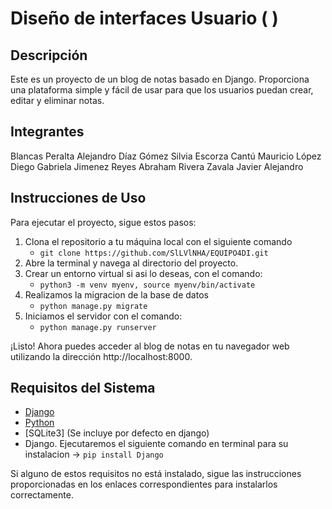 # Diseño de interfaces Usuario (  )

## Descripción
Este es un proyecto de un blog de notas basado en Django. Proporciona una plataforma simple y fácil de usar para que los usuarios puedan crear, editar y eliminar notas.

## Integrantes
Blancas Peralta Alejandro
Díaz Gómez Silvia
Escorza Cantú Mauricio
López Diego Gabriela 
Jimenez Reyes Abraham
Rivera Zavala Javier Alejandro


## Instrucciones de Uso
Para ejecutar el proyecto, sigue estos pasos:

1. Clona el repositorio a tu máquina local con el siguiente comando
   - ```git clone https://github.com/SlLVlNHA/EQUIPO4DI.git```
2. Abre la terminal y navega al directorio del proyecto.
3. Crear un entorno virtual si asi lo deseas, con el comando:
   - ```python3 -m venv myenv, source myenv/bin/activate ```
4. Realizamos la migracion de la base de datos
   - ```python manage.py migrate```
5. Iniciamos el servidor con el comando:
   - ```python manage.py runserver```
     
¡Listo! Ahora puedes acceder al blog de notas en tu navegador web utilizando la dirección http://localhost:8000.

## Requisitos del Sistema
- [Django](https://docs.djangoproject.com/en/5.0/topics/install/)
- [Python](https://www.python.org/downloads/)
- [SQLite3] (Se incluye por defecto en django)
- Django. Ejecutaremos el siguiente comando en terminal para su instalacion -> ```pip install Django```

Si alguno de estos requisitos no está instalado, sigue las instrucciones proporcionadas en los enlaces correspondientes para instalarlos correctamente.
